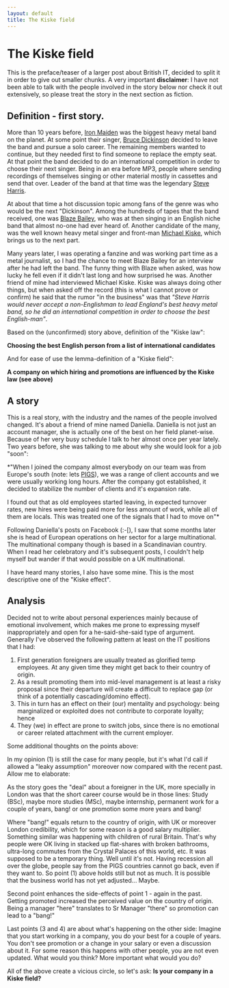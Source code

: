 ```yaml
---
layout: default
title: The Kiske field
---
```


# The Kiske field

This is the preface/teaser of a larger post about British IT, decided to split it in order to give out smaller chunks. A very important **disclaimer**: I have not been able to talk with the people involved in the story below nor check it out extensively, so please treat the story in the next section as fiction.

## Definition - first story.

More than 10 years before, [Iron Maiden](https://en.wikipedia.org/wiki/Iron_Maiden 'Iron Maiden - Wikipedia') was the biggest heavy metal band on the planet. At some point their singer, [Bruce Dickinson](https://en.wikipedia.org/wiki/Bruce_Dickinson 'Bruce Dickinson - Wikipedia') decided to leave the band and pursue a solo career. The remaining members wanted to continue, but they needed first to find someone to replace the empty seat.  At that point the band decided to do an international competition in order to choose their next singer. Being in an era before MP3, people where sending recordings of themselves singing or other material mostly in cassettes and send that over. Leader of the band at that time was the legendary [Steve Harris](https://en.wikipedia.org/wiki/Steve_Harris_%28musician%29 'Steve Harris - Wikipedia').

At about that time a hot discussion topic among fans of the genre was who would be the next "Dickinson". Among the hundreds of tapes that the band received, one was [Blaze Bailey](https://en.wikipedia.org/wiki/Blaze_Bayley 'Blaze Bailey - Wikipedia'), who was at then singing in an English niche band that almost no-one had ever heard of. Another candidate of the many, was the well known heavy metal singer and front-man [Michael Kiske](https://en.wikipedia.org/wiki/Michael_Kiske 'Michael Kiske - Wikipedia'), which brings us to the next part.

Many years later, I was operating a fanzine and was working part time as a metal journalist, so I had the chance to meet Blaze Bailey for an interview after he had left the band. The funny thing with Blaze when asked, was how lucky he fell even if it didn't last long and how surprised he was. Another friend of mine had interviewed Michael Kiske.  Kiske was always doing other things, but when asked off the record (this is what I cannot prove or confirm) he said that the rumor "in the business" was that *"Steve Harris would never accept a non-Englishman to lead England's best heavy metal band, so he did an international competition in order to choose the best English-man"*.

Based on the (unconfirmed) story above, definition of the "Kiske law":

**Choosing the best English person from a list of international candidates**

And for ease of use the lemma-definition of a "Kiske field":

**A company on which hiring and promotions are influenced by the Kiske law (see above)**

## A story

This is a real story, with the industry and the names of the people involved changed. It's about a friend of mine named Daniella. Daniella is not just an account manager, she is actually one of the best on her field planet-wise. Because of her very busy schedule I talk to her almost once per year lately. Two years before, she was talking to me about why she would look for a job "soon":

*"When I joined the company almost everybody on our team was from Europe's south (note: lets [PIGS](http://en.wikipedia.org/wiki/PIGS_%28economics%29 'PIGS')), we was a range of client accounts and we were usually working long hours. After the company got established, it decided to stabilize the number of clients and it's expansion rate.

I found out that as old employees started leaving, in expected turnover rates, new hires were being paid more for less amount of work, while all of them are locals. This was treated one of the signals that I had to move on"*

Following Daniella's posts on Facebook (:-[), I saw that some months later she is head of European operations on her sector for a large multinational. The multinational company though is based in a Scandinavian country. When I read her celebratory and it's subsequent posts, I couldn't help myself but wander if that would possible on a UK multinational.

I have heard many stories, I also have some mine. This is the most descriptive one of the "Kiske effect".

## Analysis

Decided not to write about personal experiences mainly because of emotional involvement, which makes me prone to expressing myself inappropriately and open for a he-said-she-said type of argument. Generally I've observed the following pattern at least on the IT positions that I had:

1. First generation foreigners are usually treated as glorified temp employees. At any given time they might get back to their country of origin.
2. As a result promoting them into mid-level management is at least a risky proposal since their departure will create a difficult to replace gap (or think of a potentially cascading/domino effect).
3. This in turn has an effect on their (our) mentality and psychology: being marginalized or exploited does not contribute to corporate loyalty; hence
4. They (we) in effect are prone to switch jobs, since there is no emotional or career related attachment with the current employer.

Some additional thoughts on the points above:

In my opinion (1) is still the case for many people, but it's what I'd call if allowed a "leaky assumption" moreover now compared with the recent past. Allow me to elaborate:

As the story goes the "deal" about a foreigner in the UK, more specially in London was that the short career course would be in those lines: Study (BSc), maybe more studies (MSc), maybe internship, permanent work for a couple of years, bang! or one promotion some more years and bang!

Where "bang!" equals return to the country of origin, with UK or moreover London credibility, which for some reason is a good salary multiplier. Something similar was happening with children of rural Britain. That's why people were OK living in stacked up flat-shares with broken bathrooms, ultra-long commutes from the Crystal Palaces of this world, etc. It was supposed to be a temporary thing. Well until it's not. Having recession all over the globe, people say from the PIGS countries cannot go back, even if they want to. So point (1) above holds still but not as much. It is possible that the business world has not yet adjusted... Maybe.

Second point enhances the side-effects of point 1 - again in the past. Getting promoted
increased the perceived value on the country of origin. Being a manager "here" translates to Sr Manager "there" so promotion can lead to a "bang!"

Last points (3 and 4) are about what's happening on the other side: Imagine that you start working in a company, you do your best for a couple of years. You don't see promotion or a change in your salary or even a discussion about it. For some reason this happens with other people, you are not even updated. What would you think? More important what would you do?

All of the above create a vicious circle, so let's ask: **Is your company in a Kiske field?**
